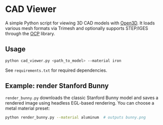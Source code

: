 # CAD Viewer

A simple Python script for viewing 3D CAD models with [Open3D](https://www.open3d.org/).
It loads various mesh formats via Trimesh and optionally supports STEP/IGES through the
[OCP](https://github.com/CadQuery/OCP) library.

## Usage

```bash
python cad_viewer.py <path_to_model> --material iron
```
See `requirements.txt` for required dependencies.

## Example: render Stanford Bunny

`render_bunny.py` downloads the classic Stanford Bunny model and saves a rendered
image using headless EGL-based rendering. You can choose a metal material preset:

```bash
python render_bunny.py --material aluminum  # outputs bunny.png
```
